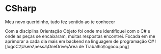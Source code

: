 # CSharp
Meu novo queridinho, tudo fez sentido ao te conhecer

Com a disciplina Orientação Objeto foi onde me identifiquei com o C# e onde as peças se encaixaram, muitas respostas encontrei.
Focada em me aprimorar a cada dia mais em backend na linguagem de programação C#
![logoC:\Users\nessa\OneDrive\Área de Trabalho\logooo.png]



